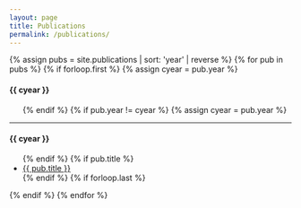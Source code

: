 ```yaml
---
layout: page
title: Publications
permalink: /publications/
---
```


{% assign pubs = site.publications | sort: 'year' | reverse %}
{% for pub in pubs %}
{% if forloop.first %}
{% assign cyear = pub.year %}
<h4>{{ cyear }}</h4>
<ul>
{% endif %}
{% if pub.year != cyear %}
{% assign cyear = pub.year %}
</ul>
<hr />
<h4>{{ cyear }}</h4>
<ul>
{% endif %}
   {% if pub.title %}<li> <a href="{{ pub.url }}">{{ pub.title }}</a> </li> {% endif %}
{% if forloop.last %}
</ul>
{% endif %}
{% endfor %}
